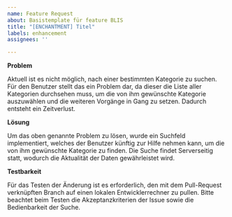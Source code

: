 ```yaml
---
name: Feature Request
about: Basistemplate für feature BLIS
title: "[ENCHANTMENT] Titel"
labels: enhancement
assignees: ''

---
```


**Problem**

Aktuell ist es nicht möglich, nach einer bestimmten Kategorie zu suchen. Für den Benutzer stellt das ein Problem dar, da dieser die Liste aller Kategorien durchsehen muss, um die von ihm gewünschte Kategorie auszuwählen und die weiteren Vorgänge in Gang zu setzen. Dadurch entsteht ein Zeitverlust.

**Lösung**

Um das oben genannte Problem zu lösen, wurde ein Suchfeld implementiert, welches der Benutzer künftig zur Hilfe nehmen kann, um die von ihm gewünschte Kategorie zu finden. Die Suche findet Serverseitig statt, wodurch die Aktualität der Daten gewährleistet wird.

**Testbarkeit**

Für das Testen der Änderung ist es erforderlich, den mit dem Pull-Request verknüpften Branch auf einen lokalen Entwicklerrechner zu pullen. Bitte beachtet beim Testen die Akzeptanzkriterien der Issue sowie die Bedienbarkeit der Suche.
